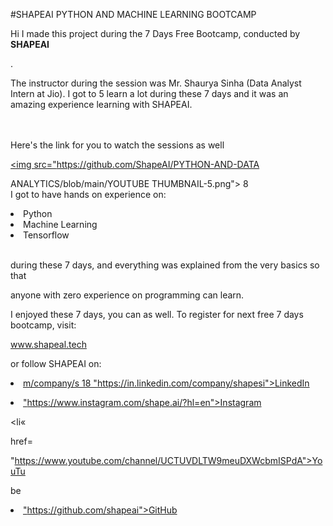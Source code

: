 #SHAPEAI PYTHON AND MACHINE LEARNING BOOTCAMP

 Hi I made this project during the 7 Days Free Bootcamp, conducted by <b> SHAPEAI

 </b>.

 The instructor during the session was Mr. Shaurya Sinha (Data Analyst Intern at Jio). I got to 5 learn a lot during these 7 days and it was an amazing experience learning with SHAPEAI.

<br><br>Here's the link for you to watch the sessions as well<br>

 <a href="https://www.youtube.com/playlist?list=PL7218TDRnbulNEA-59W7WwgCWEBLE0D6h"> <img src="https://github.com/ShapeAI/PYTHON-AND-DATA

ANALYTICS/blob/main/YOUTUBE THUMBNAIL-5.png"> </a> 8 <br>I got to have hands on experience on:

 <li>Python

 <li>Machine Learning

 <li>Tensorflow

 <br>during these 7 days, and everything was explained from the very basics so that

 anyone with zero experience on programming can learn.

 I enjoyed these 7 days, you can as well. To register for next free 7 days bootcamp, visit:

 <a href="https://www.shapeal.tech"> www.shapeal.tech</a>

 or follow SHAPEAI on:

 <li><a href=

m/company/s 18 "https://in.linkedin.com/company/shapesi">LinkedIn</a>

 <li><a href=

 "https://www.instagram.com/shape.ai/?hl=en">Instagram</a>

 <li«

 href=

 "https://www.youtube.com/channel/UCTUVDLTW9meuDXWcbmISPdA">YouTu

 be</a>

 <li><a href=

 "https://github.com/shapeai">GitHub</a>

